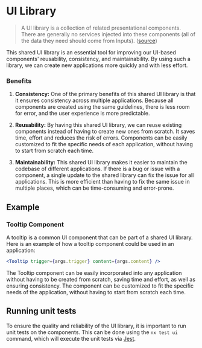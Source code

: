 # UI Library

> A UI library is a collection of related presentational components. There are generally no services injected into these components (all of the data they need should come from Inputs). ([source](https://nx.dev/more-concepts/library-types))

This shared UI library is an essential tool for improving our UI-based components' reusability, consistency, and maintainability. By using such a library, we can create new applications more quickly and with less effort.

### Benefits

1. **Consistency:** One of the primary benefits of this shared UI library is that it ensures consistency across multiple applications. Because all components are created using the same guidelines, there is less room for error, and the user experience is more predictable.

2. **Reusability:** By having this shared UI library, we can reuse existing components instead of having to create new ones from scratch. It saves time, effort and reduces the risk of errors. Components can be easily customized to fit the specific needs of each application, without having to start from scratch each time.

3. **Maintainability:** This shared UI library makes it easier to maintain the codebase of different applications. If there is a bug or issue with a component, a single update to the shared library can fix the issue for all applications. This is more efficient than having to fix the same issue in multiple places, which can be time-consuming and error-prone.

## Example

### Tooltip Component

A tooltip is a common UI component that can be part of a shared UI library. Here is an example of how a tooltip component could be used in an application:

```jsx
<Tooltip trigger={args.trigger} content={args.content} />
```

The Tooltip component can be easily incorporated into any application without having to be created from scratch, saving time and effort, as well as ensuring consistency. The component can be customized to fit the specific needs of the application, without having to start from scratch each time.

## Running unit tests

To ensure the quality and reliability of the UI library, it is important to run unit tests on the components. This can be done using the `nx test ui` command, which will execute the unit tests via [Jest](https://jestjs.io).

